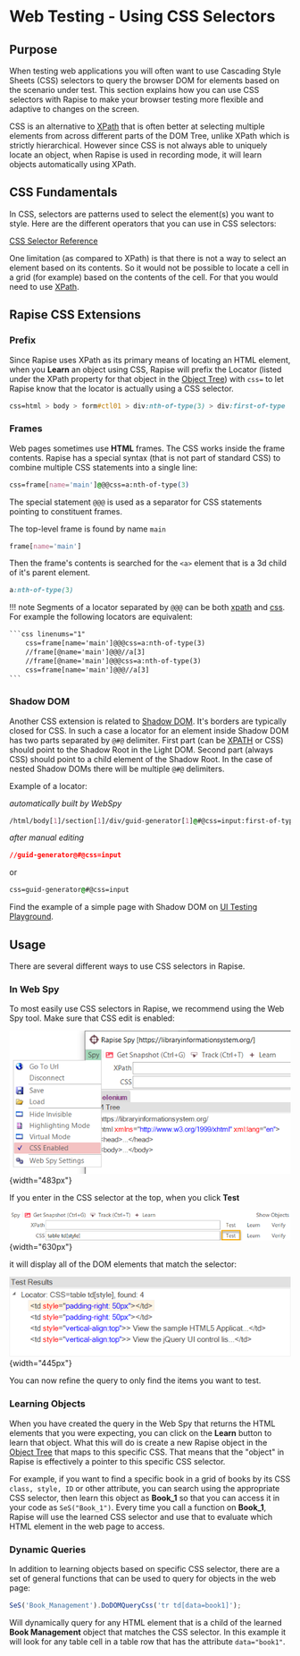 # Web Testing - Using CSS Selectors

## Purpose

When testing web applications you will often want to use Cascading Style Sheets (CSS) selectors to query the browser DOM for elements based on the scenario under test. This section explains how you can use CSS selectors with Rapise to make your browser testing more flexible and adaptive to changes on the screen.

CSS is an alternative to [XPath](xpath.md) that is often better at selecting multiple elements from across different parts of the DOM Tree, unlike XPath which is strictly hierarchical. However since CSS is not always able to uniquely locate an object, when Rapise is used in recording mode, it will learn objects automatically using XPath.

## CSS Fundamentals

In CSS, selectors are patterns used to select the element(s) you want to style. Here are the different operators that you can use in CSS
selectors:

[CSS Selector Reference](https://www.w3schools.com/cssref/css_selectors.asp)

One limitation (as compared to XPath) is that there is not a way to select an element based on its contents. So it would not be possible to locate a cell in a grid (for example) based on the contents of the cell. For that you would need to use [XPath](xpath.md).

## Rapise CSS Extensions

### Prefix

Since Rapise uses XPath as its primary means of locating an HTML element, when you **Learn** an object using CSS, Rapise will prefix the
Locator (listed under the XPath property for that object in the [Object Tree](object_tree.md)) with `css=` to let Rapise know that the locator is actually using a CSS selector.

```css
css=html > body > form#ctl01 > div:nth-of-type(3) > div:first-of-type
```

### Frames

Web pages sometimes use **HTML** frames. The CSS works inside the frame contents. Rapise has a special syntax (that is not part of standard CSS) to combine multiple CSS statements into a single line:

```css
css=frame[name='main']@@@css=a:nth-of-type(3)
```

The special statement `@@@` is used as a separator for CSS statements pointing to constituent frames.

The top-level frame is found by name `main`

```css
frame[name='main']
```

Then the frame's contents is searched for the `<a>` element that is a 3d child of it's parent element.

```css
a:nth-of-type(3)
```

!!! note
    Segments of a locator separated by `@@@` can be both [xpath](xpath.md#frames) and [css](css.md#frames). For example the following locators are equivalent:

    ```css linenums="1"
        css=frame[name='main']@@@css=a:nth-of-type(3)
        //frame[@name='main']@@@//a[3]
        //frame[@name='main']@@@css=a:nth-of-type(3)
        css=frame[name='main']@@@//a[3]
    ```

### Shadow DOM

Another CSS extension is related to [Shadow DOM](https://developer.mozilla.org/en-US/docs/Web/API/Web_components/Using_shadow_DOM). It's borders are typically closed for CSS. In such a case a locator for an element inside Shadow DOM has two parts separated by `@#@` delimiter. First part (can be [XPATH](xpath.md) or CSS) should point to the Shadow Root in the Light DOM. Second part (always CSS) should point to a child element of the Shadow Root. In the case of nested Shadow DOMs there will be multiple `@#@` delimiters.

Example of a locator:

*automatically built by WebSpy*
```css
/html/body[1]/section[1]/div/guid-generator[1]@#@css=input:first-of-type
```
*after manual editing*
```css
//guid-generator@#@css=input
```
or
```css
css=guid-generator@#@css=input
```

Find the example of a simple page with Shadow DOM on [UI Testing Playground](http://uitestingplayground.com/shadowdom).

## Usage

There are several different ways to use CSS selectors in Rapise.

### In Web Spy

To most easily use CSS selectors in Rapise, we recommend using the Web Spy tool. Make sure that CSS edit is enabled:

![css enabled](./img/css_enabled.png){width="483px"}

If you enter in the CSS selector at the top, when you click **Test** 

![css edit](./img/css_edit.png){width="630px"}

it will display all of the DOM elements that match the selector:

![web_spy\_css2](./img/css_results.png){width="445px"}

You can now refine the query to only find the items you want to test.

### Learning Objects

When you have created the query in the Web Spy that returns the HTML elements that you were expecting, you can click on the **Learn** button to learn that object. What this will do is create a new Rapise object in the [Object Tree](object_tree.md) that
maps to this specific CSS. That means that the "object" in Rapise is effectively a pointer to this specific CSS selector.

For example, if you want to find a specific book in a grid of books by its CSS `class, style, ID` or other attribute, you can search using the appropriate CSS selector, then learn this object as **Book_1** so that you can access it in your code as `SeS("Book_1")`. Every time you call a function on **Book_1**, Rapise will use the learned CSS selector and use that to evaluate which HTML element in the web page to access.

### Dynamic Queries

In addition to learning objects based on specific CSS selector, there are a set of general functions that can be used to query for objects in the web page:

```javascript
SeS('Book_Management').DoDOMQueryCss('tr td[data=book1]');
```

Will dynamically query for any HTML element that is a child of the learned **Book Management** object that matches the CSS selector. In this example it will look for any table cell in a table row that has the attribute `data="book1"`.
